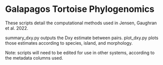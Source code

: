 # Galapagos Tortoise Phylogenomics

These scripts detail the computational methods used in Jensen, Gaughran et al. 2022.

summary_dxy.py outputs the Dxy estimate between pairs. plot_dxy.py plots those estimates according to species, island, and morphology.

Note: scripts will need to be edited for use in other systems, according to the metadata columns used. 
